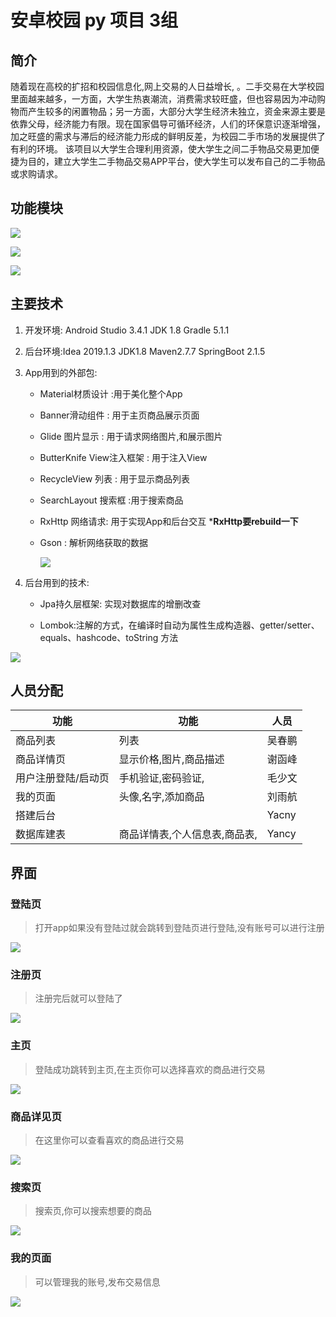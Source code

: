 # 安卓校园 py 项目 3组

## 简介
随着现在高校的扩招和校园信息化,网上交易的人日益增长, 。二手交易在大学校园里面越来越多，一方面，大学生热衷潮流，消费需求较旺盛，但也容易因为冲动购物而产生较多的闲置物品；另一方面，大部分大学生经济未独立，资金来源主要是依靠父母，经济能力有限。现在国家倡导可循环经济，人们的环保意识逐渐增强，加之旺盛的需求与滞后的经济能力形成的鲜明反差，为校园二手市场的发展提供了有利的环境。
该项目以大学生合理利用资源，使大学生之间二手物品交易更加便捷为目的，建立大学生二手物品交易APP平台，使大学生可以发布自己的二手物品或求购请求。

## 功能模块

![](http://pte4vw7ek.bkt.clouddn.com/img/20190624132244.png)

![](http://pte4vw7ek.bkt.clouddn.com/img/20190624132252.png)

![](http://pte4vw7ek.bkt.clouddn.com/img/20190624132300.png)



## 主要技术

1. 开发环境: Android Studio 3.4.1 JDK 1.8 Gradle 5.1.1

2. 后台环境:Idea 2019.1.3 JDK1.8 Maven2.7.7 SpringBoot 2.1.5

3. App用到的外部包: 

   - Material材质设计 :用于美化整个App

   - Banner滑动组件 : 用于主页商品展示页面

   - Glide 图片显示 : 用于请求网络图片,和展示图片

   - ButterKnife View注入框架 : 用于注入View

   - RecycleView 列表 : 用于显示商品列表

   - SearchLayout 搜索框 :用于搜索商品

   - RxHttp 网络请求: 用于实现App和后台交互 ***RxHttp要rebuild一下**

   - Gson : 解析网络获取的数据

     ![](http://pte4vw7ek.bkt.clouddn.com/img/20190624132158.png)

4. 后台用到的技术:

   - Jpa持久层框架: 实现对数据库的增删改查

   - Lombok:注解的方式，在编译时自动为属性生成构造器、getter/setter、equals、hashcode、toString 方法

![](http://pte4vw7ek.bkt.clouddn.com/img/20190624132204.png)





## 人员分配


| 功能                | 功能                              | 人员   |
| ------------------- | --------------------------------- | ------ |
| 商品列表            | 列表                              | 吴春鹏 |
| 商品详情页          | 显示价格,图片,商品描述            | 谢函峰 |
| 用户注册登陆/启动页 | 手机验证,密码验证,                | 毛少文 |
| 我的页面            | 头像,名字,添加商品 | 刘雨航 |
| 搭建后台            |                                   | Yacny |
| 数据库建表          | 商品详情表,个人信息表,商品表,     | Yancy |



## 界面

### 登陆页

> 打开app如果没有登陆过就会跳转到登陆页进行登陆,没有账号可以进行注册

![](http://pte4vw7ek.bkt.clouddn.com/img/20190624132139.png)

### 注册页

> 注册完后就可以登陆了

![](http://pte4vw7ek.bkt.clouddn.com/img/20190624132138.png)

### 主页

> 登陆成功跳转到主页,在主页你可以选择喜欢的商品进行交易

![](http://pte4vw7ek.bkt.clouddn.com/img/20190624132159.png)

### 商品详见页

> 在这里你可以查看喜欢的商品进行交易

![](http://pte4vw7ek.bkt.clouddn.com/img/20190624132142.png)

### 搜索页

> 搜索页,你可以搜索想要的商品

![](http://pte4vw7ek.bkt.clouddn.com/img/20190624132141.png)

### 我的页面

> 可以管理我的账号,发布交易信息

![](http://pte4vw7ek.bkt.clouddn.com/img/20190624132140.png)


